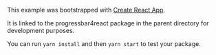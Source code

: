 This example was bootstrapped with [Create React App](https://github.com/facebook/create-react-app).

It is linked to the progressbar4react package in the parent directory for development purposes.

You can run `yarn install` and then `yarn start` to test your package.
